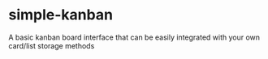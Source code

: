 # simple-kanban
A basic kanban board interface that can be easily integrated with your own card/list storage methods
